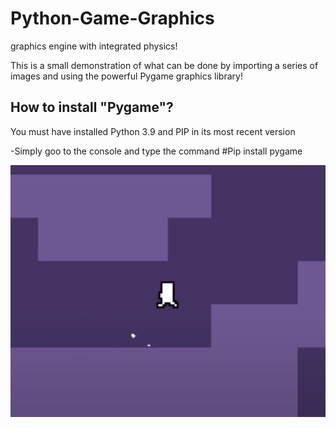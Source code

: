 # Python-Game-Graphics
graphics engine with integrated physics!

This is a small demonstration of what can be done by importing a series of images and using the powerful Pygame graphics library!

## How to install "Pygame"?
You must have installed Python 3.9 and PIP in its most recent version

-Simply goo to the console and type the command
#Pip install pygame

![alt text](https://raw.githubusercontent.com/Noodle-Dev/Python-Game-Graphics/main/Demostrarion/GameDemo.png)

